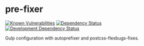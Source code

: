 # pre-fixer

[![Known Vulnerabilities](https://snyk.io/test/github/ethcrawford/pre-fixer/badge.svg?targetFile=package.json)](https://snyk.io/test/github/ethcrawford/pre-fixer?targetFile=package.json)
[![Dependency Status](https://david-dm.org/ethcrawford/pre-fixer.svg)](https://david-dm.org/ethcrawford/pre-fixer)
[![Development Dependency Status](https://david-dm.org/ethcrawford/pre-fixer/dev-status.svg)](https://david-dm.org/ethcrawford/pre-fixer#info=devDependencies)

Gulp configuration with autoprefixer and postcss-flexbugs-fixes.
